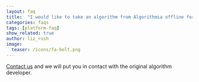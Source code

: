 ```yaml
---
layout: faq
title:  "I would like to take an algorithm from Algorithmia offline for my application, what can I do?"
categories: faqs
tags: [platform-faq]
show_related: true
author: liz_rush
image:
  teaser: /icons/fa-bolt.png
---
```


[Contact us](https://algorithmia.com/contact) and we will put you in contact with the original algorithm developer.
